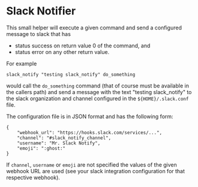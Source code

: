 # Slack Notifier

This small helper will execute a given command and send a configured message to
slack that has

* status success on return value 0 of the command, and
* status error on any other return value.

For example

	slack_notify "testing slack_notify" do_something

would call the `do_something` command (that of course must be available in the
callers path) and send a message with the text "testing slack_notify" to the
slack organization and channel configured in the `${HOME}/.slack.conf` file.

The configuration file is in JSON format and has the following form:

	{
		"webhook_url": "https://hooks.slack.com/services/...",
		"channel": "#slack_notify_channel",
		"username": "Mr. Slack Notify",
		"emoji": ":ghost:"
	}

If `channel`, `username` or `emoji` are not specified the values of the given
webhook URL are used (see your slack integration configuration for that
respective webhook).
